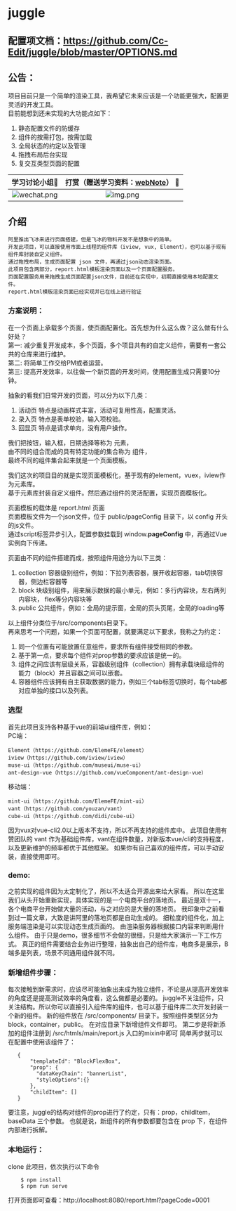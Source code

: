 # juggle

## 配置项文档：https://github.com/Cc-Edit/juggle/blob/master/OPTIONS.md 

## 公告：   
项目目前只是一个简单的渲染工具，我希望它未来应该是一个功能更强大，配置更灵活的开发工具。    
目前能想到还未实现的大功能点如下：     
1. 静态配置文件的防缓存
2. 组件的按需打包，按需加载
3. 全局状态的约定以及管理
4. 拖拽布局后台实现
5. 复交互类型页面的配置

|    学习讨论小组🍻    |           打赏（赠送学习资料：[webNote](https://github.com/Cc-Edit/webNote)） :confetti_ball:     | 
|:-------------------------------------------------------------------------------:|:--------------------------------------------------------------------:| 
| ![wechat.png](https://static.sisjs.com/images/WeChatGroup.png?v=1)  | ![img.png](https://static.sisjs.com/images/img.png) |

## 介绍
    阿里推出飞冰来进行页面搭建，但是飞冰的物料开发不是想象中的简单。   
    开发此项目，可以直接使用市面上线程的组件库（iview, vux, Element），也可以基于现有组件库封装自定义组件。  
    通过拖拽布局，生成页面配置 json 文件，再通过json动态渲染页面。  
    此项目包含两部分，report.html模板渲染页面以及一个页面配置服务。  
    页面配置服务用来拖拽生成页面配置json文件，目前还在实现中，初期直接使用本地配置文件。   
    report.html模板渲染页面已经实现并已在线上进行验证   

### 方案说明：
在一个页面上承载多个页面，使页面配置化。首先想为什么这么做？这么做有什么好处？     
第一: 减少重复开发成本，多个页面，多个项目共有的自定义组件，需要有一套公共的仓库来进行维护。    
第二: 将简单工作交给PM或者运营。    
第三: 提高开发效率，以往做一个新页面的开发时间，使用配置生成只需要10分钟。     

抽象的看我们日常开发的页面，可以分为以下几类：  
1. 活动页  特点是动画样式丰富，活动可复用性高，配置灵活。  
2. 录入页  特点是表单校验，输入项校验。  
3. 回显页  特点是请求单向，没有用户操作。  

我们把按钮，输入框，日期选择等称为 元素，   
由不同的组合而成的具有特定功能的集合称为  组件，    
最终不同的组件集合起来就是一个页面模板。    

我们这次的项目目的就是实现页面模板化，基于现有的element，vuex，iview作为元素库。  
基于元素库封装自定义组件。然后通过组件的灵活配置，实现页面模板化。   
 
页面模板的载体是 report.html 页面   
页面模板文件为一个json文件，位于 public/pageConfig 目录下，以 config 开头的js文件。  
通过script标签异步引入，配置参数挂载到 window.__pageConfig__ 中，再通过Vue实例向下传递。  

页面由不同的组件搭建而成，按照组件用途分为以下三类：  
1. collection  容器级别组件，例如：下拉列表容器，展开收起容器，tab切换容器，侧边栏容器等  
2. block  块级别组件，用来展示数据的最小单元，例如：多行内容块，左右两列内容块， flex等分内容块等  
3. public  公共组件，例如：全局的提示窗，全局的页头页尾，全局的loading等  

以上组件分类位于/src/components目录下。  
再来思考一个问题，如果一个页面可配置，就要满足以下要求，我称之为约定：  
1. 同一个位置有可能放置任意组件，要求所有组件接受相同的参数。  
2. 基于第一点，要求每个组件对prop参数的要求应该是统一的。  
3. 组件之间应该有层级关系，容器级别组件（collection）拥有承载块级组件的能力（block）并且容器之间可以嵌套。  
4. 容器组件应该拥有自主获取数据的能力，例如三个tab标签切换时，每个tab都对应单独的接口以及列表。  


### 选型
首先此项目支持各种基于vue的前端ui组件库，例如：  
PC端：

    Element（https://github.com/ElemeFE/element）
    iview（https://github.com/iview/iview）
    muse-ui（https://github.com/museui/muse-ui）
    ant-design-vue（https://github.com/vueComponent/ant-design-vue）
    
移动端：

    mint-ui（https://github.com/ElemeFE/mint-ui）
    vant（https://github.com/youzan/vant）
    cube-ui（https://github.com/didi/cube-ui）
    
因为vux对vue-cli2.0以上版本不支持，所以不再支持的组件库中。 
此项目使用有赞团队的 vant 作为基础组件库，vant在组件数量，对新版本vue/cli的支持程度，以及更新维护的频率都优于其他框架。
如果你有自己喜欢的组件库，可以手动安装，直接使用即可。


### demo:
之前实现的组件因为太定制化了，所以不太适合开源出来给大家看。
所以在这里我们从头开始重新实现，具体实现的是一个电商平台的落地页。
最近是双十一，各个电商平台开始做大量的活动，与之对应的是大量的落地页。
我印象中之前看到过一篇文章，大致是讲阿里的落地页都是自动生成的。
细粒度的组件化，加上服务端渲染是可以实现动态生成页面的。
由渲染服务器根据接口内容来判断用什么组件。
由于只是demo，很多细节不会做的很细，只是给大家演示一下工作方式。
真正的组件需要结合业务进行整理，抽象出自己的组件库，电商多是展示，B端多是列表，场景不同通用组件就不同。


### 新增组件步骤：
每次接触到新需求时，应该尽可能抽象出来成为独立组件，不论是从提高开发效率的角度还是提高测试效率的角度看，这么做都是必要的。
juggle不关注组件，只关注结构。所以你可以直接引入组件库的组件，也可以基于组件库二次开发封装一个新的组件。
新的组件放在 /src/components/ 目录下。按照组件类型区分为block，container，public。
在对应目录下新增组件文件即可。
第二步是将新添加的组件注册到 /src/htmls/main/report.js 入口的mixin中即可
简单两步就可以在配置中使用该组件了：
```
   {
       "templateId": "BlockFlexBox",
       "prop": {
         "dataKeyChain": "bannerList",
         "styleOptions":{}
       },
       "childItem": []
   }

```

要注意，juggle的结构对组件的prop进行了约定，只有：prop，childItem，baseData 三个参数。
也就是说，新组件的所有参数都要包含在 prop 下，在组件内部进行拆解。


### 本地运行：
clone 此项目，依次执行以下命令
```
	$ npm install 
	$ npm run serve
```
打开页面即可查看：http://localhost:8080/report.html?pageCode=0001

